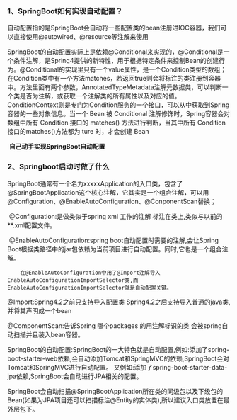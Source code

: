 ### 1、SpringBoot如何实现自动配置？

​		自动配置指的是SpringBoot会自动将一些配置类的bean注册进IOC容器，我们可以直接使用@autowired、@resource等注解来使用

​		SpringBoot的自动配置实际上是依赖@Conditional来实现的，@Conditional是一个条件注解，是Spring4提供的新特性，用于根据特定条件来控制Bean的创建行为。@Conditional的实现里只有一个value属性，是一个Condition类型的数组；在Condition类中有一个方法matches，若返回true则会将标注的类注册到容器中。方法里面有两个参数，AnnotatedTypeMetadata注解元数据类，可以判断一个类是否为注解，或获取一个注解类的所有属性以及对应的值。ConditionContext则是专门为Condition服务的一个接口，可以从中获取到Spring容器的一些对象信息。当一个 Bean 被 Conditional 注解修饰时，Spring容器会对数组中所有 Condition 接口的 matches() 方法进行判断，当其中所有 Condition 接口的matches()方法都为 ture 时，才会创建 Bean

​		**自己动手实现SpringBoot自动配置**

### 2、Springboot启动时做了什么

​		SpringBoot通常有一个名为xxxxxApplication的入口类，包含了@SpringBootApplication这个核心注解，它其实是一个组合注解，可以用@Configuration、@EnableAutoConfiguration、@ConponentScan替换；

​		@Configuration:是做类似于spring xml 工作的注解 标注在类上,类似与以前的**.xml配置文件。

​		@EnableAutoConfiguration:spring boot自动配置时需要的注解,会让Spring Boot根据类路径中的jar包依赖为当前项目进行自动配置。同时,它也是一个组合注解。

		在@EnableAutoConfiguration中用了@Import注解导入EnableAutoConfigurationImportSelector类,而EnableAutoConfigurationImportSelector就是自动配置关键。

@Import:Spring4.2之前只支持导入配置类
        Spring4.2之后支持导入普通的java类,并将其声明成一个bean

@ComponentScan:告诉Spring 哪个packages 的用注解标识的类 会被spring自动扫描并且装入bean容器。

SpringBoot的自动配置:SpringBoot的一大特色就是自动配置,例如:添加了spring-boot-starter-web依赖,会自动添加Tomcat和SpringMVC的依赖,SpringBoot会对Tomcat和SpringMVC进行自动配置。
又例如:添加了spring-boot-starter-data-jpa依赖,SpringBoot会自动进行JPA相关的配置。

SpringBoot会自动扫描@SpringBootApplication所在类的同级包以及下级包的Bean(如果为JPA项目还可以扫描标注@Entity的实体类),所以建议入口类放置在最外层包下。